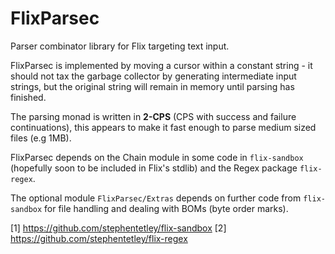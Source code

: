 # FlixParsec

Parser combinator library for Flix targeting text input.

FlixParsec is implemented by moving a cursor within a constant string - it 
should not tax the garbage collector by generating intermediate input strings, 
but the original string will remain in memory until parsing has finished. 

The parsing monad is written in __2-CPS__ (CPS with success and failure 
continuations), this appears to make it fast enough to parse medium sized 
files (e.g 1MB).

FlixParsec depends on the Chain module in some code in `flix-sandbox` (hopefully 
soon to be included in Flix's stdlib) and the Regex package `flix-regex`.

The optional module `FlixParsec/Extras` depends on further code from `flix-sandbox` 
for file handling and dealing with BOMs (byte order marks).

[1] https://github.com/stephentetley/flix-sandbox 
[2] https://github.com/stephentetley/flix-regex 
